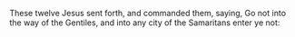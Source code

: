 These twelve Jesus sent forth, and commanded them, saying, Go not into the way of the Gentiles, and into any city of the Samaritans enter ye not:
